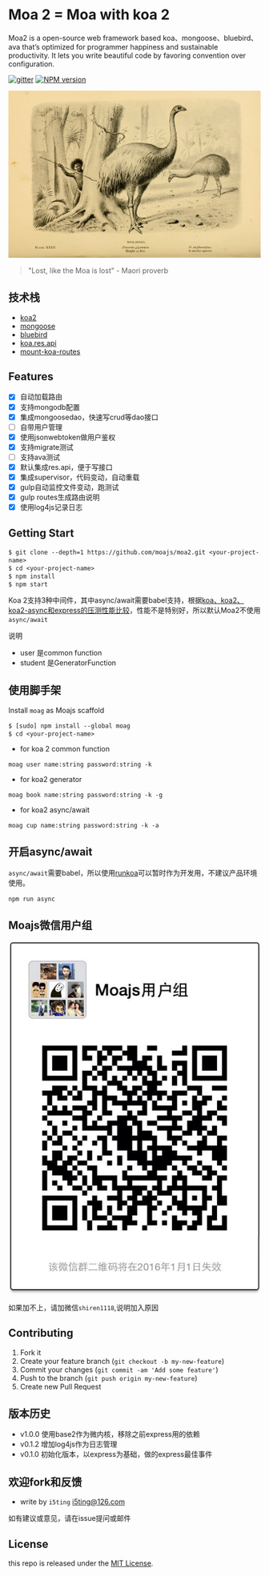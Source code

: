 # Moa 2 = Moa with koa 2


Moa2 is a open-source web framework based koa、mongoose、bluebird、ava that’s optimized
for programmer happiness and sustainable productivity. It lets you
write beautiful code by favoring convention over configuration.

[![gitter][gitter-image]][gitter-url]
[![NPM version][npm-image]][npm-url]

![](doc/moa.jpg)

> "Lost, like the Moa is lost" - Maori proverb


## 技术栈

- [koa2](https://github.com/koajs/koa/tree/v2.x)
- [mongoose](https://github.com/Automattic/mongoose)
- [bluebird](https://github.com/petkaantonov/bluebird)
- [koa.res.api](https://github.com/moajs/koa.res.api)
- [mount-koa-routes](https://github.com/moajs/mount-koa-routes)

## Features

- [x] 自动加载路由
- [x] 支持mongodb配置
- [x] 集成mongoosedao，快速写crud等dao接口
- [ ] 自带用户管理
- [x] 使用jsonwebtoken做用户鉴权
- [x] 支持migrate测试
- [ ] 支持ava测试
- [x] 默认集成res.api，便于写接口
- [x] 集成supervisor，代码变动，自动重载
- [x] gulp自动监控文件变动，跑测试
- [x] gulp routes生成路由说明
- [x] 使用log4js记录日志

## Getting Start

```
$ git clone --depth=1 https://github.com/moajs/moa2.git <your-project-name>
$ cd <your-project-name>
$ npm install
$ npm start
```

Koa 2支持3种中间件，其中async/await需要babel支持，根据[koa、koa2、koa2-async和express的压测性能比较](http://17koa.com/koa-benchmark/)，性能不是特别好，所以默认Moa2不使用`async/await`

说明

- user 是common function
- student 是GeneratorFunction

## 使用脚手架

Install `moag` as Moajs scaffold

```
$ [sudo] npm install --global moag
$ cd <your-project-name>
```

- for koa 2 common function

```
moag user name:string password:string -k
```

- for koa2 generator

```
moag book name:string password:string -k -g
```

- for koa2 async/await

```
moag cup name:string password:string -k -a
```

## 开启async/await

`async/await`需要babel，所以使用[runkoa](https://github.com/17koa/runkoa)可以暂时作为开发用，不建议产品环境使用。

```
npm run async
```

## Moajs微信用户组

![](doc/wechat.jpg)

如果加不上，请加微信`shiren1118`,说明加入原因

## Contributing

1. Fork it
2. Create your feature branch (`git checkout -b my-new-feature`)
3. Commit your changes (`git commit -am 'Add some feature'`)
4. Push to the branch (`git push origin my-new-feature`)
5. Create new Pull Request

## 版本历史

- v1.0.0 使用base2作为微内核，移除之前express用的依赖
- v0.1.2 增加log4js作为日志管理
- v0.1.0 初始化版本，以express为基础，做的express最佳事件

## 欢迎fork和反馈

- write by `i5ting` i5ting@126.com

如有建议或意见，请在issue提问或邮件

## License

this repo is released under the [MIT
License](http://www.opensource.org/licenses/MIT).



[npm-image]: https://img.shields.io/npm/v/moa2.svg?style=flat-square
[npm-url]: https://npmjs.org/package/moajs
[gitter-image]: https://badges.gitter.im/Join%20Chat.svg
[gitter-url]: https://gitter.im/moajs/moa2?utm_source=badge&utm_medium=badge&utm_campaign=pr-badge&utm_content=badge